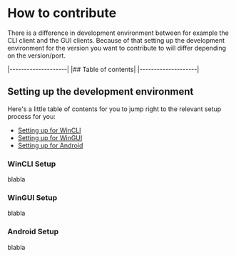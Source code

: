 # How to contribute
There is a difference in development environment between for example the CLI client and the GUI clients. Because of that setting up the development environment for the version you want to contribute to will differ depending on the version/port.

|--------------------|
|## Table of contents|
|--------------------|
## Setting up the development environment 
Here's a little table of contents for you to jump right to the relevant setup process for you:
- [Setting up for WinCLI](#WinCLI-Setup)
- [Setting up for WinGUI](#WinGUI-Setup)
- [Setting up for Android](#Android-Setup)

### WinCLI Setup
blabla

### WinGUI Setup
blabla

### Android Setup
blabla
